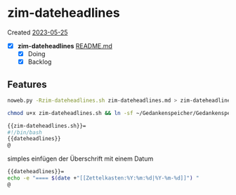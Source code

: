 # zim-dateheadlines
Created [2023-05-25]()
- [X]  **zim-dateheadlines**  [README.md](README.md)
   - [X] Doing
   - [X] Backlog

## Features



```bash
noweb.py -Rzim-dateheadlines.sh zim-dateheadlines.md > zim-dateheadlines.sh && echo 'fertig'
```


```bash
chmod u+x zim-dateheadlines.sh && ln -sf ~/Gedankenspeicher/Gedankenspeicherwiki/CodeFabrik/GedankenspeicherCoding/zim-dateheadlines.sh ~/.local/bin/zim-dateheadlines.sh && echo 'fertig'
```

```bash
{{zim-dateheadlines.sh}}=
#!/bin/bash
{{dateheadlines}}
@

```

simples einfügen der Überschrift mit einem Datum

```bash
{{dateheadlines}}=
echo -e "==== $(date +"[[Zettelkasten:%Y:%m:%d|%Y-%m-%d]]") "
@

```

